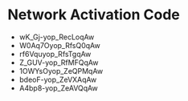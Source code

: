 # Network Activation Code
* wK_Gj-yop_RecLoqAw
* W0Aq7Oyop_RfsQ0qAw
* rf6Vquyop_RfsTgqAw
* Z_GUV-yop_RfMFQqAw
* 1OWYsOyop_ZeQPMqAw
* bdeoF-yop_ZeVXAqAw
* A4bp8-yop_ZeAVQqAw
